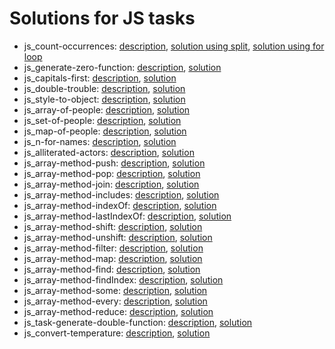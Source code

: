 # Solutions for JS tasks
- js_count-occurrences:
    [description](https://github.com/mate-academy/js_count-occurrences),
    [solution using split](./js_count-occurrences/countOccurrences.js),
    [solution using for loop](./js_count-occurrences/countOccurrences2.js)
- js_generate-zero-function:
    [description](https://github.com/mate-academy/js_generate-zero-function),
    [solution](./js_generate-zero-function/generateZeroFunction.js)
- js_capitals-first:
    [description](https://github.com/mate-academy/js_capitals-first),
    [solution](./js_capitals-first/capitalsFirst.js)
- js_double-trouble:
    [description](https://github.com/mate-academy/js_double-trouble),
    [solution](./js_double-trouble/doubleTrouble.js)
- js_style-to-object:
    [description](https://github.com/mate-academy/js_style-to-object),
    [solution](./js_style-to-object/convertToObject.js)
- js_array-of-people:
    [description](https://github.com/mate-academy/js_array-of-people),
    [solution](./js_array-of-people/arrayOfPeople.js)   
- js_set-of-people:
    [description](https://github.com/mate-academy/js_set-of-people),
    [solution](./js_set-of-people/setOfPeople.js)
- js_map-of-people:
    [description](https://github.com/mate-academy/js_map-of-people),
    [solution](./js_map-of-people/mapOfPeople.js)  
- js_n-for-names:
    [description](https://github.com/mate-academy/js_n-for-names),
    [solution](./js_n-for-names/nIsForName.js)
- js_alliterated-actors:
    [description](https://github.com/mate-academy/js_alliterated-actors),
    [solution](./js_alliterated-actors/alliteratedActors.js)
- js_array-method-push:
    [description](https://github.com/mate-academy/js_array-method-push),
    [solution](./js_array-method-push/arrayMethodPush.js)
- js_array-method-pop:
    [description](https://github.com/mate-academy/js_array-method-pop),
    [solution](./js_array-method-pop/arrayMethodPop.js)
- js_array-method-join:
    [description](https://github.com/mate-academy/js_array-method-join),
    [solution](./js_array-method-join/arrayMethodJoin.js)
- js_array-method-includes:
    [description](https://github.com/mate-academy/js_array-method-includes),
    [solution](./js_array-method-includes/arrayMethodIncludes.js)
- js_array-method-indexOf:
    [description](https://github.com/mate-academy/js_array-method-indexOf),
    [solution](./js_array-method-indexOf/arrayMethodIndexOf.js)
- js_array-method-lastIndexOf:
    [description](https://github.com/mate-academy/js_array-method-lastIndexOf),
    [solution](./js_array-method-lastIndexOf/arrayMethodLastIndexOf.js)
- js_array-method-shift:
    [description](https://github.com/mate-academy/js_array-method-shift),
    [solution](./js_array-method-shift/arrayMethodShift.js)
 - js_array-method-unshift:
    [description](https://github.com/mate-academy/js_array-method-unshift),
    [solution](./js_array-method-unshift/arrayMethodUnshift.js)
- js_array-method-filter:
    [description](https://github.com/mate-academy/js_array-method-filter),
    [solution](./js_array-method-filter/arrayMethodFilter.js)
- js_array-method-map:
    [description](https://github.com/mate-academy/js_array-method-map),
    [solution](./js_array-method-map/arrayMethodMap.js)
- js_array-method-find:
    [description](https://github.com/mate-academy/js_array-method-find),
    [solution](./js_array-method-find/arrayMethodFind.js)
- js_array-method-findIndex:
    [description](https://github.com/mate-academy/js_array-method-findIndex),
    [solution](./js_array-method-findIndex/arrayMethodFindIndex.js)
- js_array-method-some:
    [description](https://github.com/mate-academy/js_array-method-some),
    [solution](./js_array-method-some/arrayMethodSome.js)
- js_array-method-every:
[   description](https://github.com/mate-academy/js_array-method-every),
    [solution](./js_array-method-every/arrayMethodEvery.js)
- js_array-method-reduce:
    [description](https://github.com/mate-academy/js_array-method-reduce),
    [solution](./js_array-method-reduce/arrayMethodReduce.js)
- js_task-generate-double-function:
    [description](https://github.com/mate-academy/js_generate-double-function/),
    [solution](./js_generate-double-function/generateDoubleFunction.js)
- js_convert-temperature:
    [description](https://github.com/mate-academy/js_convert-temperature/),
    [solution](./js_convert-temperature/convertTemperature.js)
